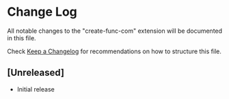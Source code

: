 # Change Log

All notable changes to the "create-func-com" extension will be documented in this file.

Check [Keep a Changelog](http://keepachangelog.com/) for recommendations on how to structure this file.

## [Unreleased]

- Initial release